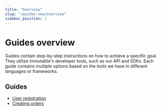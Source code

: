 ```yaml
---
title: "Overview"
slug: "/guides-new/overview"
sidebar_position: 1
---
```


# Guides overview

Guides contain step-by-step instructions on how to achieve a specific goal. They utilize Immutable's developer tools, such as our API and SDKs. Each guide contains multiple options based on the tools we have in different languages or frameworks.

## Guides
* [User registration](/docs/guides-new/user-registration)
* [Creating orders](/docs/guides-new/orders)